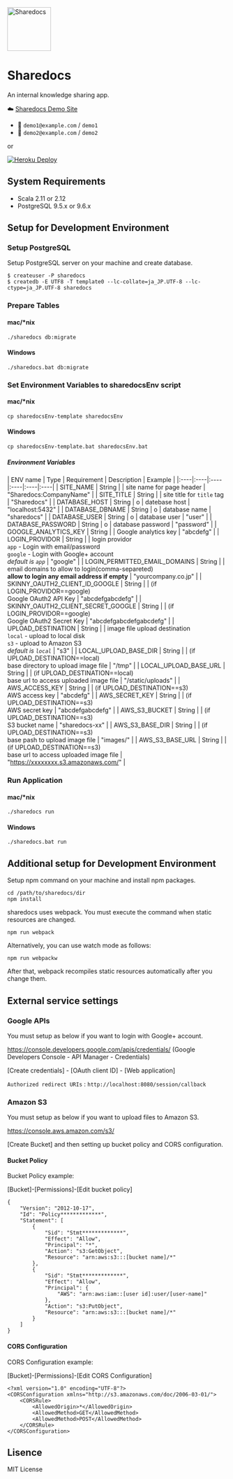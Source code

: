 <img src="https://github.com/atware/sharedocs/blob/master/src/main/webapp/assets/img/logowtnd.png?raw=true" alt="Sharedocs" height="100">

# Sharedocs

An internal knowledge sharing app.

:cloud: [Sharedocs Demo Site](https://sharedocs-demo.herokuapp.com/)

- :bust_in_silhouette: `demo1@example.com` / `demo1`
- :bust_in_silhouette: `demo2@example.com` / `demo2`

or

[![Heroku Deploy](https://www.herokucdn.com/deploy/button.png)](https://heroku.com/deploy)

## System Requirements
- Scala 2.11 or 2.12
- PostgreSQL 9.5.x or 9.6.x

## Setup for Development Environment

### Setup PostgreSQL

Setup PostgreSQL server on your machine and create database.

    $ createuser -P sharedocs
    $ createdb -E UTF8 -T template0 --lc-collate=ja_JP.UTF-8 --lc-ctype=ja_JP.UTF-8 sharedocs

### Prepare Tables

#### mac/*nix

    ./sharedocs db:migrate

#### Windows

    ./sharedocs.bat db:migrate

### Set Environment Variables to sharedocsEnv script

#### mac/*nix

    cp sharedocsEnv-template sharedocsEnv

#### Windows

    cp sharedocsEnv-template.bat sharedocsEnv.bat

##### Environment Variables

| ENV name | Type | Requirement | Description | Example |
|:----|:----|:----|:----|:----|:----|
| SITE_NAME | String | | site name for page header | "Sharedocs:CompanyName" |
| SITE_TITLE | String | | site title for `title` tag | "Sharedocs" |
| DATABASE_HOST | String | o | datebase host | "localhost:5432" |
| DATABASE_DBNAME | String | o | database name | "sharedocs" |
| DATABASE_USER | String | o | database user | "user" |
| DATABASE_PASSWORD | String | o | database password | "password" |
| GOOGLE_ANALYTICS_KEY | String | | Google analytics key | "abcdefg" |
| LOGIN_PROVIDOR | String | | login providor<br />`app` - Login with email/password<br />`google` - Login with Google+ account<br />*default is `app`* | "google" |
| LOGIN_PERMITTED_EMAIL_DOMAINS | String | | email domains to allow to login(comma-separeted)<br />**allow to login any email address if empty** | "yourcompany.co.jp" |
| SKINNY_OAUTH2_CLIENT_ID_GOOGLE | String | | (if LOGIN_PROVIDOR==google)<br />Google OAuth2 API Key | "abcdefgabcdefg" |
| SKINNY_OAUTH2_CLIENT_SECRET_GOOGLE | String | | (if LOGIN_PROVIDOR==google)<br />Google OAuth2 Secret Key | "abcdefgabcdefgabcdefg" |
| UPLOAD_DESTINATION | String | | image file upload destination<br />`local` - upload to local disk<br />`s3` - upload to Amazon S3<br />*default is `local`* | "s3" |
| LOCAL_UPLOAD_BASE_DIR | String | | (if UPLOAD_DESTINATION==local)<br />base directory to upload image file | "/tmp" |
| LOCAL_UPLOAD_BASE_URL | String | | (if UPLOAD_DESTINATION==local)<br />base url to access uploaded image file | "/static/uploads" |
| AWS_ACCESS_KEY | String | | (if UPLOAD_DESTINATION==s3)<br />AWS access key | "abcdefg" |
| AWS_SECRET_KEY | String | | (if UPLOAD_DESTINATION==s3)<br />AWS secret key | "abcdefgabcdefg" |
| AWS_S3_BUCKET | String | | (if UPLOAD_DESTINATION==s3)<br />S3 bucket name | "sharedocs-xx" |
| AWS_S3_BASE_DIR | String | | (if UPLOAD_DESTINATION==s3)<br />base pash to upload image file | "images/" |
| AWS_S3_BASE_URL | String | | (if UPLOAD_DESTINATION==s3)<br />base url to access uploaded image file | "https://xxxxxxxx.s3.amazonaws.com/" |

### Run Application

#### mac/*nix

    ./sharedocs run

#### Windows

    ./sharedocs.bat run


## Additional setup for Development Environment

Setup npm command on your machine and install npm packages.

    cd /path/to/sharedocs/dir
    npm install

sharedocs uses webpack. You must execute the command when static resources are changed.

    npm run webpack

Alternatively, you can use watch mode as follows:

    npm run webpackw

After that, webpack recompiles static resources automatically after you change them.


## External service settings

### Google APIs
You must setup as below if you want to login with Google+ account.

https://console.developers.google.com/apis/credentials/ (Google Developers Console - API Manager - Credentials)

[Create credentials] - [OAuth client ID] - [Web application]

`Authorized redirect URIs` : `http://localhost:8080/session/callback`

### Amazon S3
You must setup as below if you want to upload files to Amazon S3.

https://console.aws.amazon.com/s3/

[Create Bucket] and then setting up bucket policy and CORS configuration.

#### Bucket Policy

Bucket Policy example:

[Bucket]-[Permissions]-[Edit bucket policy]

```
{
	"Version": "2012-10-17",
	"Id": "Policy*************",
	"Statement": [
		{
			"Sid": "Stmt*************",
			"Effect": "Allow",
			"Principal": "*",
			"Action": "s3:GetObject",
			"Resource": "arn:aws:s3:::[bucket name]/*"
		},
		{
			"Sid": "Stmt*************",
			"Effect": "Allow",
			"Principal": {
				"AWS": "arn:aws:iam::[user id]:user/[user-name]"
			},
			"Action": "s3:PutObject",
			"Resource": "arn:aws:s3:::[bucket name]/*"
		}
	]
}
```

#### CORS Configuration

CORS Configuration example:

[Bucket]-[Permissions]-[Edit CORS Configuration]

```
<?xml version="1.0" encoding="UTF-8"?>
<CORSConfiguration xmlns="http://s3.amazonaws.com/doc/2006-03-01/">
    <CORSRule>
        <AllowedOrigin>*</AllowedOrigin>
        <AllowedMethod>GET</AllowedMethod>
        <AllowedMethod>POST</AllowedMethod>
    </CORSRule>
</CORSConfiguration>
```


## Lisence

MIT License
